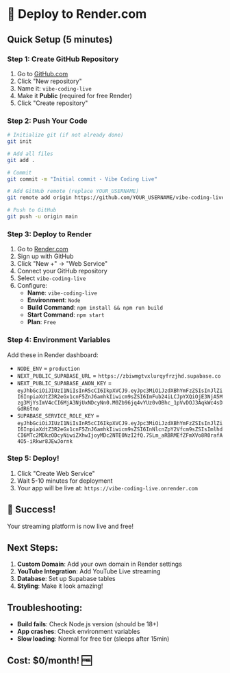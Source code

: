 # 🚀 Deploy to Render.com

## Quick Setup (5 minutes)

### Step 1: Create GitHub Repository
1. Go to [GitHub.com](https://github.com)
2. Click "New repository"
3. Name it: `vibe-coding-live`
4. Make it **Public** (required for free Render)
5. Click "Create repository"

### Step 2: Push Your Code
```bash
# Initialize git (if not already done)
git init

# Add all files
git add .

# Commit
git commit -m "Initial commit - Vibe Coding Live"

# Add GitHub remote (replace YOUR_USERNAME)
git remote add origin https://github.com/YOUR_USERNAME/vibe-coding-live.git

# Push to GitHub
git push -u origin main
```

### Step 3: Deploy to Render
1. Go to [Render.com](https://render.com)
2. Sign up with GitHub
3. Click "New +" → "Web Service"
4. Connect your GitHub repository
5. Select `vibe-coding-live`
6. Configure:
   - **Name**: `vibe-coding-live`
   - **Environment**: `Node`
   - **Build Command**: `npm install && npm run build`
   - **Start Command**: `npm start`
   - **Plan**: `Free`

### Step 4: Environment Variables
Add these in Render dashboard:
- `NODE_ENV` = `production`
- `NEXT_PUBLIC_SUPABASE_URL` = `https://zbiwmgtvxlurqyfrzjhd.supabase.co`
- `NEXT_PUBLIC_SUPABASE_ANON_KEY` = `eyJhbGciOiJIUzI1NiIsInR5cCI6IkpXVCJ9.eyJpc3MiOiJzdXBhYmFzZSIsInJlZiI6InpiaXdtZ3R2eGx1cnF5ZnJ6amhkIiwicm9sZSI6ImFub24iLCJpYXQiOjE3NjA5Mzg3MjYsImV4cCI6MjA3NjUxNDcyNn0.M0Zb96jq4vYUz0vOBhc_1pVvDOJ3AqkWc4sDGdR6tno`
- `SUPABASE_SERVICE_ROLE_KEY` = `eyJhbGciOiJIUzI1NiIsInR5cCI6IkpXVCJ9.eyJpc3MiOiJzdXBhYmFzZSIsInJlZiI6InpiaXdtZ3R2eGx1cnF5ZnJ6amhkIiwicm9sZSI6InNlcnZpY2Vfcm9sZSIsImlhdCI6MTc2MDkzODcyNiwiZXhwIjoyMDc2NTE0NzI2fQ.7SLm_aRBRMEfZFmXVo8R0rafA4O5-iRkwr8JEwJornk`

### Step 5: Deploy!
1. Click "Create Web Service"
2. Wait 5-10 minutes for deployment
3. Your app will be live at: `https://vibe-coding-live.onrender.com`

## 🎉 Success!
Your streaming platform is now live and free!

## Next Steps:
1. **Custom Domain**: Add your own domain in Render settings
2. **YouTube Integration**: Add YouTube Live streaming
3. **Database**: Set up Supabase tables
4. **Styling**: Make it look amazing!

## Troubleshooting:
- **Build fails**: Check Node.js version (should be 18+)
- **App crashes**: Check environment variables
- **Slow loading**: Normal for free tier (sleeps after 15min)

## Cost: $0/month! 🆓
